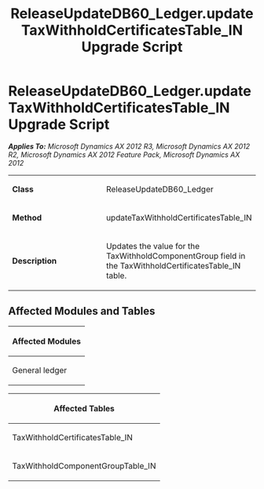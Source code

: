 ﻿---
title: ReleaseUpdateDB60_Ledger.updateTaxWithholdCertificatesTable_IN Upgrade Script
TOCTitle: ReleaseUpdateDB60_Ledger.updateTaxWithholdCertificatesTable_IN Upgrade Script
ms:assetid: 5cf8c85d-0f6d-5634-4fa0-3263ee16f29a
ms:mtpsurl: https://msdn.microsoft.com/en-us/library/JJ736346(v=AX.60)
ms:contentKeyID: 49708519
ms.date: 05/18/2015
mtps_version: v=AX.60
---

# ReleaseUpdateDB60\_Ledger.updateTaxWithholdCertificatesTable\_IN Upgrade Script 


_**Applies To:** Microsoft Dynamics AX 2012 R3, Microsoft Dynamics AX 2012 R2, Microsoft Dynamics AX 2012 Feature Pack, Microsoft Dynamics AX 2012_

<table>
<colgroup>
<col style="width: 50%" />
<col style="width: 50%" />
</colgroup>
<tbody>
<tr class="odd">
<td><p><strong>Class</strong></p></td>
<td><p>ReleaseUpdateDB60_Ledger</p></td>
</tr>
<tr class="even">
<td><p><strong>Method</strong></p></td>
<td><p>updateTaxWithholdCertificatesTable_IN</p></td>
</tr>
<tr class="odd">
<td><p><strong>Description</strong></p></td>
<td><p>Updates the value for the TaxWithholdComponentGroup field in the TaxWithholdCertificatesTable_IN table.</p></td>
</tr>
</tbody>
</table>


## Affected Modules and Tables

<table>
<colgroup>
<col style="width: 100%" />
</colgroup>
<thead>
<tr class="header">
<th><p>Affected Modules</p></th>
</tr>
</thead>
<tbody>
<tr class="odd">
<td><p>General ledger</p></td>
</tr>
</tbody>
</table>


<table>
<colgroup>
<col style="width: 100%" />
</colgroup>
<thead>
<tr class="header">
<th><p>Affected Tables</p></th>
</tr>
</thead>
<tbody>
<tr class="odd">
<td><p>TaxWithholdCertificatesTable_IN</p></td>
</tr>
<tr class="even">
<td><p>TaxWithholdComponentGroupTable_IN</p></td>
</tr>
</tbody>
</table>

  


